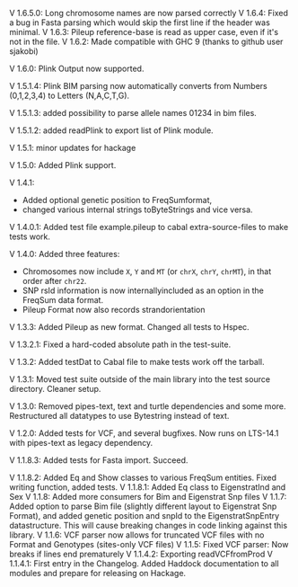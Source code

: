 V 1.6.5.0: Long chromosome names are now parsed correctly
V 1.6.4: Fixed a bug in Fasta parsing which would skip the first line if the header was minimal.
V 1.6.3: Pileup reference-base is read as upper case, even if it's not in the file.
V 1.6.2: Made compatible with GHC 9 (thanks to github user sjakobi)

V 1.6.0: Plink Output now supported.

V 1.5.1.4: Plink BIM parsing now automatically converts from Numbers (0,1,2,3,4) to Letters (N,A,C,T,G).

V 1.5.1.3: added possibility to parse allele names 01234 in bim files.

V 1.5.1.2: added readPlink to export list of Plink module.

V 1.5.1: minor updates for hackage

V 1.5.0: Added Plink support.

V 1.4.1:
* Added optional genetic position to FreqSumformat,
* changed various internal strings toByteStrings and vice versa.

V 1.4.0.1: Added test file example.pileup to cabal extra-source-files to make tests work.

V 1.4.0: Added three features:
* Chromosomes now include `X`, `Y` and `MT` (or `chrX`, `chrY`, `chrMT`), in that order after `chr22`. 
* SNP rsId information is now internallyincluded as an option in the FreqSum data format.
* Pileup Format now also records strandorientation

V 1.3.3: Added Pileup as new format. Changed all tests to Hspec.

V 1.3.2.1: Fixed a hard-coded absolute path in the test-suite.

V 1.3.2: Added testDat to Cabal file to make tests work off the tarball.

V 1.3.1: Moved test suite outside of the main library into the test source directory. Cleaner setup.

V 1.3.0: Removed pipes-text, text and turtle dependencies and some more. Restructured all datatypes to use Bytestring instead of text. 

V 1.2.0: Added tests for VCF, and several bugfixes. Now runs on LTS-14.1 with pipes-text as legacy dependency.

V 1.1.8.3: Added tests for Fasta import. Succeed.

V 1.1.8.2: Added Eq and Show classes to various FreqSum entities. Fixed writing function, added tests.
V 1.1.8.1: Added Eq class to EigenstratInd and Sex
V 1.1.8: Added more consumers for Bim and Eigenstrat Snp files
V 1.1.7: Added option to parse Bim file (slightly different layout to Eigenstrat Snp Format), and added genetic position and snpId to the EigenstratSnpEntry datastructure. This will cause breaking changes in code linking against this library.
V 1.1.6: VCF parser now allows for truncated VCF files with no Format and Genotypes (sites-only VCF files)
V 1.1.5: Fixed VCF parser: Now breaks if lines end prematurely
V 1.1.4.2: Exporting readVCFfromProd
V 1.1.4.1: First entry in the Changelog. Added Haddock documentation to all modules and prepare for releasing on Hackage.




















